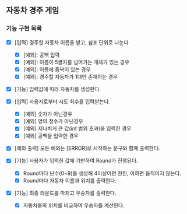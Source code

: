 ## 자동차 경주 게임

### 기능 구현 목록

- [x] [입력] 경주할 자동차 이름을 받고, 쉼표 단위로 나눈다
  - [x] [예외]: 공백 입력
  - [x] [예외]: 이름이 5글자를 넘어가는 개체가 있는 경우
  - [x] [예외]: 이름에 중복이 있는 경우
  - [x] [예외]: 경주할 자동차가 1대만 존재하는 경우
  
- [x] [기능] 입력값에 따라 자동차를 생성한다.
- [x] [입력] 사용자로부터 시도 회수를 입력받는다.
  - [x] [예외] 숫자가 아닌경우
  - [x] [예외] 양의 정수가 아닌경우
  - [x] [예외] 지나치게 큰 값(int 범위 초과)을 입력한 경우
  - [x] [예외] 공백을 입력한 경우

- [x] [예외 출력] 모든 예외는 [ERROR]로 시작하는 문구와 함께 출력한다.

- [x] [기능] 사용자가 입력한 값에 기반하여 Round가 진행된다.
  - [x] Round마다 난수(0~9)를 생성해 4이상이면 전진, 이하면 움직이지 않는다.
  - [x] Round마다 자동차 이름과 위치를 출력한다.
  
- [x] [기능] 최종 라운드를 마치고 우승자를 출력한다.
  - [x] 자동차들의 위치를 비교하여 우승자를 계산한다.
